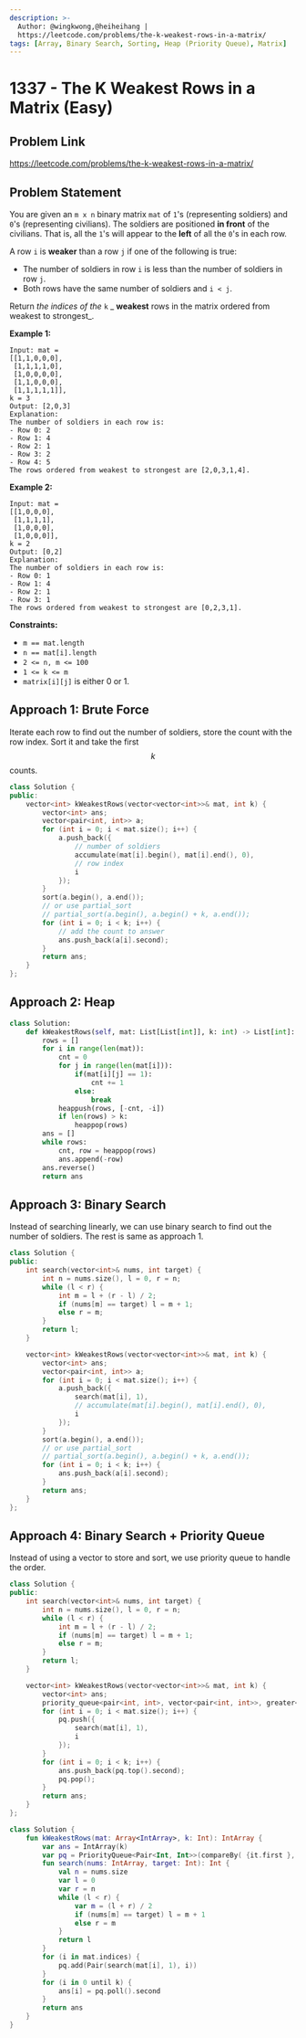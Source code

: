 ```yaml
---
description: >-
  Author: @wingkwong,@heiheihang |
  https://leetcode.com/problems/the-k-weakest-rows-in-a-matrix/
tags: [Array, Binary Search, Sorting, Heap (Priority Queue), Matrix]
---
```


# 1337 - The K Weakest Rows in a Matrix (Easy)

## Problem Link

https://leetcode.com/problems/the-k-weakest-rows-in-a-matrix/

## Problem Statement

You are given an `m x n` binary matrix `mat` of `1`'s (representing soldiers) and `0`'s (representing civilians). The soldiers are positioned **in front** of the civilians. That is, all the `1`'s will appear to the **left** of all the `0`'s in each row.

A row `i` is **weaker** than a row `j` if one of the following is true:

* The number of soldiers in row `i` is less than the number of soldiers in row `j`.
* Both rows have the same number of soldiers and `i < j`.

Return _the indices of the_ `k` _ **weakest** rows in the matrix ordered from weakest to strongest_.

**Example 1:**

```
Input: mat = 
[[1,1,0,0,0],
 [1,1,1,1,0],
 [1,0,0,0,0],
 [1,1,0,0,0],
 [1,1,1,1,1]], 
k = 3
Output: [2,0,3]
Explanation: 
The number of soldiers in each row is: 
- Row 0: 2 
- Row 1: 4 
- Row 2: 1 
- Row 3: 2 
- Row 4: 5 
The rows ordered from weakest to strongest are [2,0,3,1,4].
```

**Example 2:**

```
Input: mat = 
[[1,0,0,0],
 [1,1,1,1],
 [1,0,0,0],
 [1,0,0,0]], 
k = 2
Output: [0,2]
Explanation: 
The number of soldiers in each row is: 
- Row 0: 1 
- Row 1: 4 
- Row 2: 1 
- Row 3: 1 
The rows ordered from weakest to strongest are [0,2,3,1].
```

**Constraints:**

* `m == mat.length`
* `n == mat[i].length`
* `2 <= n, m <= 100`
* `1 <= k <= m`
* `matrix[i][j]` is either 0 or 1.

## Approach 1: Brute Force

Iterate each row to find out the number of soldiers, store the count with the row index. Sort it and take the first $$k$$ counts.

<Tabs>
<TabItem value="cpp" label="C++">
<SolutionAuthor name="@wingkwong"/>

```cpp
class Solution {
public:
    vector<int> kWeakestRows(vector<vector<int>>& mat, int k) {
        vector<int> ans;
        vector<pair<int, int>> a;
        for (int i = 0; i < mat.size(); i++) {
            a.push_back({
                // number of soldiers
                accumulate(mat[i].begin(), mat[i].end(), 0),
                // row index
                i
            });
        }
        sort(a.begin(), a.end());
        // or use partial_sort
        // partial_sort(a.begin(), a.begin() + k, a.end());
        for (int i = 0; i < k; i++) {
            // add the count to answer
            ans.push_back(a[i].second);
        }
        return ans;
    }
};
```

</TabItem>
</Tabs>

## Approach 2: Heap

<Tabs>
<TabItem value="py" label="Python">
<SolutionAuthor name="@heiheihang"/>

```py
class Solution:
    def kWeakestRows(self, mat: List[List[int]], k: int) -> List[int]:
        rows = []
        for i in range(len(mat)):
            cnt = 0
            for j in range(len(mat[i])):
                if(mat[i][j] == 1):
                    cnt += 1
                else:
                    break
            heappush(rows, [-cnt, -i])
            if len(rows) > k:
                heappop(rows)
        ans = []
        while rows:
            cnt, row = heappop(rows)
            ans.append(-row)
        ans.reverse()
        return ans
```

</TabItem>
</Tabs>

## Approach 3: Binary Search

Instead of searching linearly, we can use binary search to find out the number of soldiers. The rest is same as approach 1.

<Tabs>
<TabItem value="cpp" label="C++">
<SolutionAuthor name="@wingkwong"/>

```cpp
class Solution {
public:
    int search(vector<int>& nums, int target) {
        int n = nums.size(), l = 0, r = n;
        while (l < r) {
            int m = l + (r - l) / 2;
            if (nums[m] == target) l = m + 1;
            else r = m;
        }
        return l;
    }

    vector<int> kWeakestRows(vector<vector<int>>& mat, int k) {
        vector<int> ans;
        vector<pair<int, int>> a;
        for (int i = 0; i < mat.size(); i++) {
            a.push_back({
                search(mat[i], 1),
                // accumulate(mat[i].begin(), mat[i].end(), 0),
                i
            });
        }        
        sort(a.begin(), a.end());
        // or use partial_sort
        // partial_sort(a.begin(), a.begin() + k, a.end());
        for (int i = 0; i < k; i++) {
            ans.push_back(a[i].second);
        }
        return ans;
    }
};
```

</TabItem>
</Tabs>

## Approach 4: Binary Search + Priority Queue

Instead of using a vector to store and sort, we use priority queue to handle the order.

<Tabs>
<TabItem value="cpp" label="C++">
<SolutionAuthor name="@wingkwong"/>

```cpp
class Solution {
public:
    int search(vector<int>& nums, int target) {
        int n = nums.size(), l = 0, r = n;
        while (l < r) {
            int m = l + (r - l) / 2;
            if (nums[m] == target) l = m + 1;
            else r = m;
        }
        return l;
    }

    vector<int> kWeakestRows(vector<vector<int>>& mat, int k) {
        vector<int> ans;
        priority_queue<pair<int, int>, vector<pair<int, int>>, greater<pair<int, int>>> pq;
        for (int i = 0; i < mat.size(); i++) {
            pq.push({
                search(mat[i], 1),
                i
            });
        }
        for (int i = 0; i < k; i++) {
            ans.push_back(pq.top().second);
            pq.pop();
        }
        return ans;
    }
};
```
</TabItem>

<TabItem value="kotlin" label="Kotlin">
<SolutionAuthor name="@wingkwong"/>

```kt
class Solution {
    fun kWeakestRows(mat: Array<IntArray>, k: Int): IntArray {
        var ans = IntArray(k)
        var pq = PriorityQueue<Pair<Int, Int>>(compareBy( {it.first }, { it.second }))
        fun search(nums: IntArray, target: Int): Int {
            val n = nums.size
            var l = 0
            var r = n
            while (l < r) {
                var m = (l + r) / 2
                if (nums[m] == target) l = m + 1
                else r = m
            }
            return l
        }
        for (i in mat.indices) {
            pq.add(Pair(search(mat[i], 1), i))
        }
        for (i in 0 until k) {
            ans[i] = pq.poll().second
        }
        return ans
    }
}
```

</TabItem>
</Tabs>
